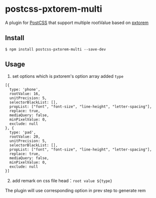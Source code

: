 # postcss-pxtorem-multi

A plugin for [PostCSS](https://github.com/ai/postcss) that support multiple rootValue based on [pxtorem](https://github.com/cuth/postcss-pxtorem)

## Install

```shell
$ npm install postcss-pxtorem-multi --save-dev
```

## Usage

1. set options which is pxtorem's option array added `type`
```
[{
  type: 'phone',
  rootValue: 16,
  unitPrecision: 5,
  selectorBlackList: [],
  propList: ["font", "font-size", "line-height", "letter-spacing"],
  replace: true,
  mediaQuery: false,
  minPixelValue: 0,
  exclude: null
}, {
  type: 'pad',
  rootValue: 20,
  unitPrecision: 5,
  selectorBlackList: [],
  propList: ["font", "font-size", "line-height", "letter-spacing"],
  replace: true,
  mediaQuery: false,
  minPixelValue: 0,
  exclude: null
}]
```

2. add remark on css file head：`root value ${type}`

The plugin will use corresponding option in prev step to generate rem
